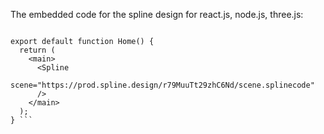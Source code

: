 The embedded code for the spline design for react.js, node.js, three.js:

```import Spline from '@splinetool/react-spline/next';

export default function Home() {
  return (
    <main>
      <Spline
        scene="https://prod.spline.design/r79MuuTt29zhC6Nd/scene.splinecode" 
      />
    </main>
  );
} ```
